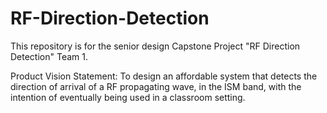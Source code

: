 # RF-Direction-Detection
This repository is for the senior design Capstone Project "RF Direction Detection" Team 1.

Product Vision Statement: To design an affordable system that detects the direction of arrival of a RF propagating wave, in the ISM band, with the intention of eventually being used in a classroom setting.
